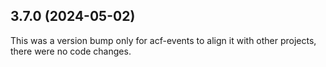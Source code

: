 ## 3.7.0 (2024-05-02)

This was a version bump only for acf-events to align it with other projects, there were no code changes.
